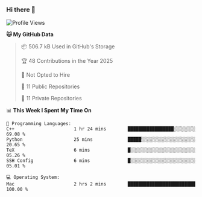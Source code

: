 ### Hi there 👋

<!--
**huayuan4396/huayuan4396** is a ✨ _special_ ✨ repository because its `README.md` (this file) appears on your GitHub profile.

Here are some ideas to get you started:

- 🔭 I’m currently working on ...
- 🌱 I’m currently learning ...
- 👯 I’m looking to collaborate on ...
- 🤔 I’m looking for help with ...
- 💬 Ask me about ...
- 📫 How to reach me: ...
- 😄 Pronouns: ...
- ⚡ Fun fact: ...
-->

<!--START_SECTION:waka-->
![Profile Views](http://img.shields.io/badge/Profile%20Views-0-blue)

**🐱 My GitHub Data** 

> 📦 506.7 kB Used in GitHub's Storage 
 > 
> 🏆 48 Contributions in the Year 2025
 > 
> 🚫 Not Opted to Hire
 > 
> 📜 11 Public Repositories 
 > 
> 🔑 11 Private Repositories 
 > 
📊 **This Week I Spent My Time On** 

```text
💬 Programming Languages: 
C++                      1 hr 24 mins        █████████████████░░░░░░░░   69.08 % 
Python                   25 mins             █████░░░░░░░░░░░░░░░░░░░░   20.65 % 
TeX                      6 mins              █░░░░░░░░░░░░░░░░░░░░░░░░   05.26 % 
SSH Config               6 mins              █░░░░░░░░░░░░░░░░░░░░░░░░   05.01 % 

💻 Operating System: 
Mac                      2 hrs 2 mins        █████████████████████████   100.00 % 
```


<!--END_SECTION:waka-->
